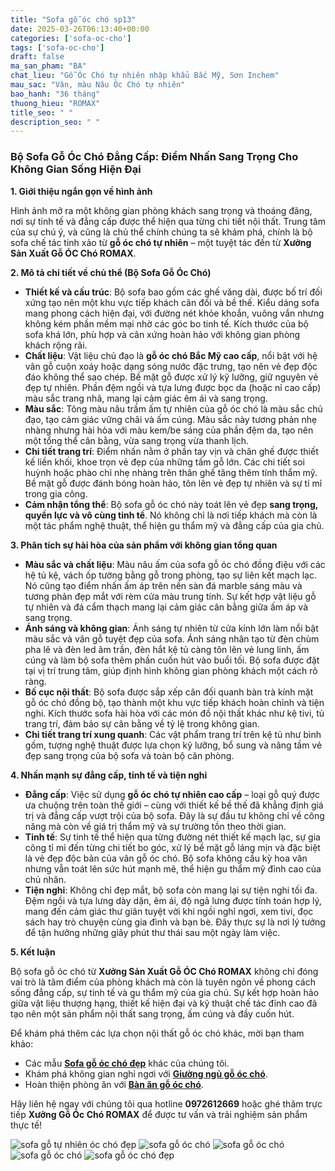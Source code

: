 ```yaml
---
title: "Sofa gỗ óc chó sp13"
date: 2025-03-26T06:13:40+00:00
categories: ['sofa-oc-cho']
tags: ['sofa-oc-cho']
draft: false
ma_san_pham: "BA"
chat_lieu: "Gỗ Óc Chó tự nhiên nhập khẩu Bắc Mỹ, Sơn Inchem"
mau_sac: "Vân, màu Nâu Óc Chó tự nhiên"
bao_hanh: "36 tháng"
thuong_hieu: "ROMAX"
title_seo: " "
description_seo: " "
---
```

### **Bộ Sofa Gỗ Óc Chó Đẳng Cấp: Điểm Nhấn Sang Trọng Cho Không Gian Sống Hiện Đại**

**1. Giới thiệu ngắn gọn về hình ảnh**

Hình ảnh mở ra một không gian phòng khách sang trọng và thoáng đãng, nơi sự tinh tế và đẳng cấp được thể hiện qua từng chi tiết nội thất. Trung tâm của sự chú ý, và cũng là chủ thể chính chúng ta sẽ khám phá, chính là bộ sofa chế tác tinh xảo từ **gỗ óc chó tự nhiên** – một tuyệt tác đến từ **Xưởng Sản Xuất Gỗ ÓC Chó ROMAX**.

**2. Mô tả chi tiết về chủ thể (Bộ Sofa Gỗ Óc Chó)**

* **Thiết kế và cấu trúc**: Bộ sofa bao gồm các ghế văng dài, được bố trí đối xứng tạo nên một khu vực tiếp khách cân đối và bề thế. Kiểu dáng sofa mang phong cách hiện đại, với đường nét khỏe khoắn, vuông vắn nhưng không kém phần mềm mại nhờ các góc bo tinh tế. Kích thước của bộ sofa khá lớn, phù hợp và cân xứng hoàn hảo với không gian phòng khách rộng rãi.
* **Chất liệu**: Vật liệu chủ đạo là **gỗ óc chó Bắc Mỹ cao cấp**, nổi bật với hệ vân gỗ cuộn xoáy hoặc dạng sóng nước đặc trưng, tạo nên vẻ đẹp độc đáo không thể sao chép. Bề mặt gỗ được xử lý kỹ lưỡng, giữ nguyên vẻ đẹp tự nhiên. Phần đệm ngồi và tựa lưng được bọc da (hoặc nỉ cao cấp) màu sắc trang nhã, mang lại cảm giác êm ái và sang trọng.
* **Màu sắc**: Tông màu nâu trầm ấm tự nhiên của gỗ óc chó là màu sắc chủ đạo, tạo cảm giác vững chãi và ấm cúng. Màu sắc này tương phản nhẹ nhàng nhưng hài hòa với màu kem/be sáng của phần đệm da, tạo nên một tổng thể cân bằng, vừa sang trọng vừa thanh lịch.
* **Chi tiết trang trí**: Điểm nhấn nằm ở phần tay vịn và chân ghế được thiết kế liền khối, khoe trọn vẻ đẹp của những tấm gỗ lớn. Các chi tiết soi huỳnh hoặc phào chỉ nhẹ nhàng trên thân ghế tăng thêm tính thẩm mỹ. Bề mặt gỗ được đánh bóng hoàn hảo, tôn lên vẻ đẹp tự nhiên và sự tỉ mỉ trong gia công.
* **Cảm nhận tổng thể**: Bộ sofa gỗ óc chó này toát lên vẻ đẹp **sang trọng, quyền lực và vô cùng tinh tế**. Nó không chỉ là nơi tiếp khách mà còn là một tác phẩm nghệ thuật, thể hiện gu thẩm mỹ và đẳng cấp của gia chủ.

**3. Phân tích sự hài hòa của sản phẩm với không gian tổng quan**

* **Màu sắc và chất liệu**: Màu nâu ấm của sofa gỗ óc chó đồng điệu với các hệ tủ kệ, vách ốp tường bằng gỗ trong phòng, tạo sự liên kết mạch lạc. Nó cũng tạo điểm nhấn ấm áp trên nền sàn đá marble sáng màu và tương phản đẹp mắt với rèm cửa màu trung tính. Sự kết hợp vật liệu gỗ tự nhiên và đá cẩm thạch mang lại cảm giác cân bằng giữa ấm áp và sang trọng.
* **Ánh sáng và không gian**: Ánh sáng tự nhiên từ cửa kính lớn làm nổi bật màu sắc và vân gỗ tuyệt đẹp của sofa. Ánh sáng nhân tạo từ đèn chùm pha lê và đèn led âm trần, đèn hắt kệ tủ càng tôn lên vẻ lung linh, ấm cúng và làm bộ sofa thêm phần cuốn hút vào buổi tối. Bộ sofa được đặt tại vị trí trung tâm, giúp định hình không gian phòng khách một cách rõ ràng.
* **Bố cục nội thất**: Bộ sofa được sắp xếp cân đối quanh bàn trà kính mặt gỗ óc chó đồng bộ, tạo thành một khu vực tiếp khách hoàn chỉnh và tiện nghi. Kích thước sofa hài hòa với các món đồ nội thất khác như kệ tivi, tủ trang trí, đảm bảo sự cân bằng về tỷ lệ trong không gian.
* **Chi tiết trang trí xung quanh**: Các vật phẩm trang trí trên kệ tủ như bình gốm, tượng nghệ thuật được lựa chọn kỹ lưỡng, bổ sung và nâng tầm vẻ đẹp sang trọng của bộ sofa và toàn bộ căn phòng.

**4. Nhấn mạnh sự đẳng cấp, tinh tế và tiện nghi**

* **Đẳng cấp**: Việc sử dụng **gỗ óc chó tự nhiên cao cấp** – loại gỗ quý được ưa chuộng trên toàn thế giới – cùng với thiết kế bề thế đã khẳng định giá trị và đẳng cấp vượt trội của bộ sofa. Đây là sự đầu tư không chỉ về công năng mà còn về giá trị thẩm mỹ và sự trường tồn theo thời gian.
* **Tinh tế**: Sự tinh tế thể hiện qua từng đường nét thiết kế mạch lạc, sự gia công tỉ mỉ đến từng chi tiết bo góc, xử lý bề mặt gỗ láng mịn và đặc biệt là vẻ đẹp độc bản của vân gỗ óc chó. Bộ sofa không cầu kỳ hoa văn nhưng vẫn toát lên sức hút mạnh mẽ, thể hiện gu thẩm mỹ đỉnh cao của chủ nhân.
* **Tiện nghi**: Không chỉ đẹp mắt, bộ sofa còn mang lại sự tiện nghi tối đa. Đệm ngồi và tựa lưng dày dặn, êm ái, độ ngả lưng được tính toán hợp lý, mang đến cảm giác thư giãn tuyệt vời khi ngồi nghỉ ngơi, xem tivi, đọc sách hay trò chuyện cùng gia đình và bạn bè. Đây thực sự là nơi lý tưởng để tận hưởng những giây phút thư thái sau một ngày làm việc.

**5. Kết luận**

Bộ sofa gỗ óc chó từ **Xưởng Sản Xuất Gỗ ÓC Chó ROMAX** không chỉ đóng vai trò là tâm điểm của phòng khách mà còn là tuyên ngôn về phong cách sống đẳng cấp, sự tinh tế và gu thẩm mỹ của gia chủ. Sự kết hợp hoàn hảo giữa vật liệu thượng hạng, thiết kế hiện đại và kỹ thuật chế tác đỉnh cao đã tạo nên một sản phẩm nội thất sang trọng, ấm cúng và đầy cuốn hút.

Để khám phá thêm các lựa chọn nội thất gỗ óc chó khác, mời bạn tham khảo:

* Các mẫu [**Sofa gỗ óc chó đẹp**](https://romax.vn/danh-muc/phong-khach/sofa-go-oc-cho/ "Xem các mẫu Sofa gỗ óc chó đẹp") khác của chúng tôi.
* Khám phá không gian nghỉ ngơi với [**Giường ngủ gỗ óc chó**](https://romax.vn/danh-muc/phong-ngu/giuong-go-oc-cho/ "Tham khảo Giường ngủ gỗ óc chó").
* Hoàn thiện phòng ăn với [**Bàn ăn gỗ óc chó**](https://romax.vn/danh-muc/phong-bep/ban-an-go-oc-cho/ "Xem các mẫu Bàn ăn gỗ óc chó").

Hãy liên hệ ngay với chúng tôi qua hotline **0972612669** hoặc ghé thăm trực tiếp **Xưởng Gỗ Óc Chó ROMAX** để được tư vấn và trải nghiệm sản phẩm thực tế!

![sofa gỗ tự nhiên óc chó đẹp](/img/sofa/sf13/sofa-go-oc-cho-sf13-00-28.webp)
![sofa gỗ óc chó](/img/sofa/sf13/sofa-go-oc-cho-sf13-00-29.webp)
![sofa gỗ óc chó](/img/sofa/sf13/sofa-go-oc-cho-sf13-00-39.webp)
![sofa gỗ óc chó](/img/sofa/sf13/sofa-go-oc-cho-sf13-00-40.webp)
![sofa gỗ óc chó đẹp](/img/sofa/sf13/sofa-go-oc-cho-sf13-00-41.webp)
